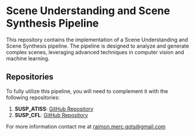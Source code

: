 # Scene Understanding and Scene Synthesis Pipeline

This repository contains the implementation of a Scene Understanding and Scene Synthesis pipeline. The pipeline is designed to analyze and generate complex scenes, leveraging advanced techniques in computer vision and machine learning.

## Repositories

To fully utilize this pipeline, you will need to complement it with the following repositories:

1. **SUSP_ATISS**: [GitHub Repository](https://github.com/raimonmerce/SUSP_ATISS)
2. **SUSP_CFL**: [GitHub Repository](https://github.com/raimonmerce/SUSP_CFL)

For more information contact me at raimon.merc.gots@gmail.com

